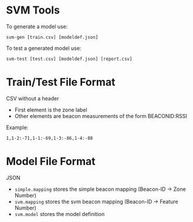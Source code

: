# SVM Tools

To generate a model use:

```
svm-gen [train.csv] [modeldef.json]
```

To test a generated model use:

```
svm-test [test.csv] [modeldef.json] [report.csv]
```

# Train/Test File Format

CSV without a header

* First element is the zone label
* Other elements are beacon measurements of the form BEACONID:RSSI

Example:

```
1,1-2:-71,1-1:-69,1-3:-86,1-4:-88
```

# Model File Format

JSON

* `simple.mapping` stores the simple beacon mapping (Beacon-ID -> Zone Number)
* `svm.mapping` stores the svm beacon mapping (Beacon-ID -> Feature Number)
* `svm.model` stores the model definition
